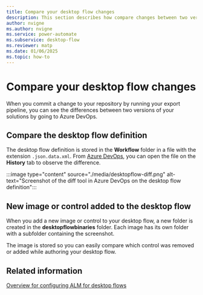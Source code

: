 ```yaml
---
title: Compare your desktop flow changes
description: This section describes how compare changes between two versions of your desktop flow.
author: nvigne
ms.author: nvigne
ms.service: power-automate
ms.subservice: desktop-flow
ms.reviewer: matp
ms.date: 01/06/2025
ms.topic: how-to
---
```


# Compare your desktop flow changes

When you commit a change to your repository by running your export pipeline, you can see the differences between two versions of your solutions by going to Azure DevOps.

## Compare the desktop flow definition

The desktop flow definition is stored in the **Workflow** folder in a file with the extension `.json.data.xml`. From [Azure DevOps](https://azure.microsoft.com/products/devops/), you can open the file on the **History** tab to observe the difference.

:::image type="content" source="./media/desktopflow-diff.png" alt-text="Screenshot of the diff tool in Azure DevOps on the desktop flow definition":::

## New image or control added to the desktop flow

When you add a new image or control to your desktop flow, a new folder is created in the **desktopflowbinaries** folder. Each image has its own folder with a subfolder containing the screenshot.

The image is stored so you can easily compare which control was removed or added while authoring your desktop flow.

## Related information

[Overview for configuring ALM for desktop flows](alm-intro.md)